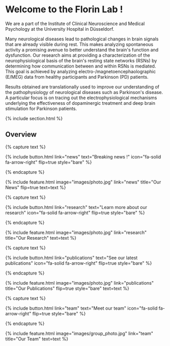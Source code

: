 ---
---

# Welcome to the Florin Lab !

We are a part of the Institute of Clinical Neuroscience and Medical Psychology at the University Hospital in Düsseldorf.

Many neurological diseases lead to pathological changes in brain signals that are already visible during rest. This makes analyzing spontaneous activity a promising avenue to better understand the brain's function and dysfunction. Our research aims at providing a characterization of the neurophysiological basis of the brain's resting state networks (RSNs) by determining how communication between and within RSNs is mediated. This goal is achieved by analyzing electro-/magnetoencephaolographic (E/MEG) data from healthy participants and Parkinson (PD) patients.

Results obtained are translationally used to improve our understanding of the pathophysiology of neurological diseases such as Parkinson's disease.  A particular focus is on tracing out the electrophysiological mechanisms underlying the effectiveness of dopaminergic treatment and deep brain stimulation for Parkinson patients.
<!-- [Florin](https://github.com/greenelab/lab-website-template) is an easy-to-use, flexible website template for [labs](https://www.greenelab.com/).
Spend less time worrying about managing a website and citations, and more time running your lab. -->

<!-- {%
  include button.html
  type="docs"
  link="https://greene-lab.gitbook.io/lab-website-template-docs"
%}
{%
  include button.html
  type="github"
  text="On GitHub"
  link="greenelab/lab-website-template"
%} -->

{% include section.html %}

## Overview

{% capture text %}

{%
  include button.html
  link="news"
  text="Breaking news !"
  icon="fa-solid fa-arrow-right"
  flip=true
  style="bare"
%}

{% endcapture %}

{%
  include feature.html
  image="images/photo.jpg"
  link="news"
  title="Our News"
  flip=true
  text=text
%}

{% capture text %}

{%
  include button.html
  link="research"
  text="Learn more about our research"
  icon="fa-solid fa-arrow-right"
  flip=true
  style="bare"
%}

{% endcapture %}

{%
  include feature.html
  image="images/photo.jpg"
  link="research"
  title="Our Research"
  text=text
%}

{% capture text %}

{%
  include button.html
  link="publications"
  text="See our latest publications"
  icon="fa-solid fa-arrow-right"
  flip=true
  style="bare"
%}

{% endcapture %}

{%
  include feature.html
  image="images/photo.jpg"
  link="publications"
  title="Our Publications"
  flip=true
  style="bare"
  text=text
%}

{% capture text %}

{%
  include button.html
  link="team"
  text="Meet our team"
  icon="fa-solid fa-arrow-right"
  flip=true
  style="bare"
%}

{% endcapture %}

{%
  include feature.html
  image="images/group_photo.jpg"
  link="team"
  title="Our Team"
  text=text
%}
